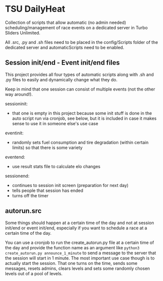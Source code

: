 # TSU DailyHeat

Collection of scripts that allow automatic (no admin needed) scheduling/management of race events on a dedicated server in Turbo Sliders Unlimited.

All .src, .py and .sh files need to be placed in the config/Scripts folder of the dedicated server and automaticScripts need to be enabled.

## Session init/end - Event init/end files

This project provides all four types of automatic scripts along with .sh and .py files to easily and dynamically change what they do.

Keep in mind that one session can consist of multiple events (not the other way around!).

sessioninit:
- that one is empty in this project because some init stuff is done in the auto script run via cronjob, see below, but it is included in case it makes sense to use it in someone else's use case

eventinit:
- randomly sets fuel consumption and tire degradation (within certain limits) so that there is some variety

eventend:
- use result stats file to calculate elo changes

sessionend:
- continues to session init screen (preparation for next day)
- tells people that session has ended
- turns off the timer


## autorun.src

Some things should happen at a certain time of the day and not at session init/end or event init/end, especially if you want to schedule a race at a certain time of the day. 

You can use a cronjob to run the create_autorun.py file at a certain time of the day and provide the function name as an argument like `python3 create_autorun.py announce_1_minute` to send a message to the server that the session will start in 1 minute.
The most important use case though is to actually start the session. That one turns on the time, sends some messages, resets admins, clears levels and sets some randomly chosen levels out of a pool of levels.
